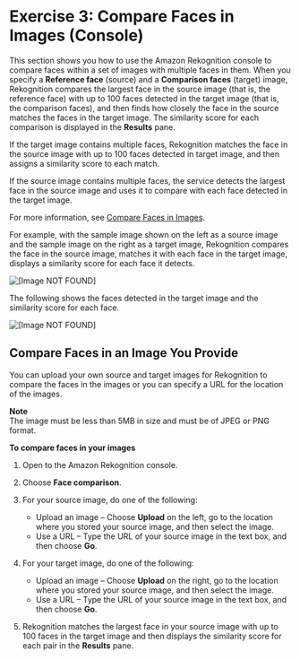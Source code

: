 # Exercise 3: Compare Faces in Images \(Console\)<a name="compare-faces-console"></a>

This section shows you how to use the Amazon Rekognition console to compare faces within a set of images with multiple faces in them\. When you specify a **Reference face** \(source\) and a **Comparison faces** \(target\) image, Rekognition compares the largest face in the source image \(that is, the reference face\) with up to 100 faces detected in the target image \(that is, the comparison faces\), and then finds how closely the face in the source matches the faces in the target image\. The similarity score for each comparison is displayed in the **Results** pane\.

If the target image contains multiple faces, Rekognition matches the face in the source image with up to 100 faces detected in target image, and then assigns a similarity score to each match\. 

If the source image contains multiple faces, the service detects the largest face in the source image and uses it to compare with each face detected in the target image\. 

For more information, see [Compare Faces in Images](faces.md#faces-comparefaces)\.

For example, with the sample image shown on the left as a source image and the sample image on the right as a target image, Rekognition compares the face in the source image, matches it with each face in the target image, displays a similarity score for each face it detects\.

![\[Image NOT FOUND\]](http://docs.aws.amazon.com/rekognition/latest/dg/images/sample-compare-faces.png)

The following shows the faces detected in the target image and the similarity score for each face\.

![\[Image NOT FOUND\]](http://docs.aws.amazon.com/rekognition/latest/dg/images/sample-compare-faces-score.png)

## Compare Faces in an Image You Provide<a name="compare-faces-own-image"></a>

You can upload your own source and target images for Rekognition to compare the faces in the images or you can specify a URL for the location of the images\.

**Note**  
The image must be less than 5MB in size and must be of JPEG or PNG format\.

**To compare faces in your images**

1. Open to the Amazon Rekognition console\.

1. Choose **Face comparison**\.

1. For your source image, do one of the following: 
   + Upload an image – Choose **Upload** on the left, go to the location where you stored your source image, and then select the image\. 
   + Use a URL – Type the URL of your source image in the text box, and then choose **Go**\.

1. For your target image, do one of the following: 
   + Upload an image – Choose **Upload** on the right, go to the location where you stored your source image, and then select the image\. 
   + Use a URL – Type the URL of your source image in the text box, and then choose **Go**\.

1. Rekognition matches the largest face in your source image with up to 100 faces in the target image and then displays the similarity score for each pair in the **Results** pane\.